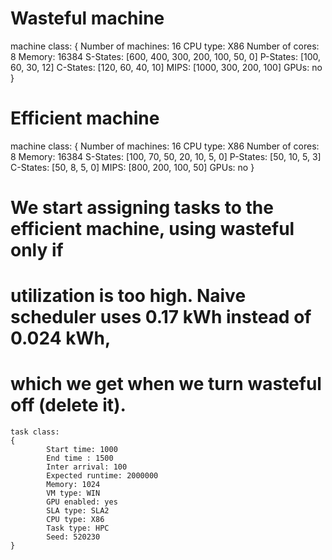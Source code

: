 # Wasteful machine
machine class:
{
        Number of machines: 16
        CPU type: X86
        Number of cores: 8
        Memory: 16384
        S-States: [600, 400, 300, 200, 100, 50, 0]
        P-States: [100, 60, 30, 12]
        C-States: [120, 60, 40, 10]
        MIPS: [1000, 300, 200, 100]
        GPUs: no
}

# Efficient machine
machine class:
{
        Number of machines: 16
        CPU type: X86
        Number of cores: 8
        Memory: 16384
        S-States: [100, 70, 50, 20, 10, 5, 0]
        P-States: [50, 10, 5, 3]
        C-States: [50, 8, 5, 0]
        MIPS: [800, 200, 100, 50]
        GPUs: no
}

# We start assigning tasks to the efficient machine, using wasteful only if 
# utilization is too high. Naive scheduler uses 0.17 kWh instead of 0.024 kWh,
# which we get when we turn wasteful off (delete it).
```
task class:
{
        Start time: 1000
        End time : 1500
        Inter arrival: 100
        Expected runtime: 2000000
        Memory: 1024
        VM type: WIN
        GPU enabled: yes
        SLA type: SLA2
        CPU type: X86
        Task type: HPC
        Seed: 520230
}
```